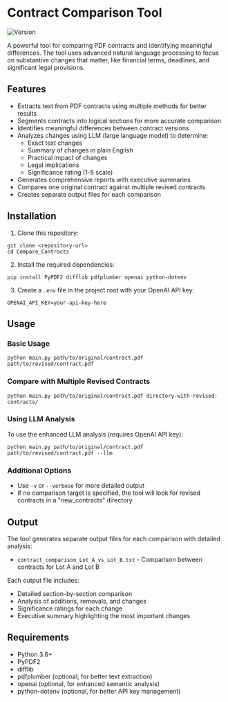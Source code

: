 # Contract Comparison Tool

![Version](https://img.shields.io/badge/version-1.0.0-blue.svg)

A powerful tool for comparing PDF contracts and identifying meaningful differences. The tool uses advanced natural language processing to focus on substantive changes that matter, like financial terms, deadlines, and significant legal provisions.

## Features

- Extracts text from PDF contracts using multiple methods for better results
- Segments contracts into logical sections for more accurate comparison
- Identifies meaningful differences between contract versions
- Analyzes changes using LLM (large language model) to determine:
  - Exact text changes
  - Summary of changes in plain English
  - Practical impact of changes
  - Legal implications
  - Significance rating (1-5 scale)
- Generates comprehensive reports with executive summaries
- Compares one original contract against multiple revised contracts
- Creates separate output files for each comparison

## Installation

1. Clone this repository:
```
git clone <repository-url>
cd Compare_Contracts
```

2. Install the required dependencies:
```
pip install PyPDF2 difflib pdfplumber openai python-dotenv
```

3. Create a `.env` file in the project root with your OpenAI API key:
```
OPENAI_API_KEY=your-api-key-here
```

## Usage

### Basic Usage

```
python main.py path/to/original/contract.pdf path/to/revised/contract.pdf
```

### Compare with Multiple Revised Contracts

```
python main.py path/to/original/contract.pdf directory-with-revised-contracts/
```

### Using LLM Analysis

To use the enhanced LLM analysis (requires OpenAI API key):

```
python main.py path/to/original/contract.pdf path/to/revised/contract.pdf --llm
```

### Additional Options

- Use `-v` or `--verbose` for more detailed output
- If no comparison target is specified, the tool will look for revised contracts in a "new_contracts" directory

## Output

The tool generates separate output files for each comparison with detailed analysis:

- `contract_comparison_Lot_A_vs_Lot_B.txt` - Comparison between contracts for Lot A and Lot B

Each output file includes:
- Detailed section-by-section comparison
- Analysis of additions, removals, and changes
- Significance ratings for each change
- Executive summary highlighting the most important changes

## Requirements

- Python 3.6+
- PyPDF2
- difflib
- pdfplumber (optional, for better text extraction)
- openai (optional, for enhanced semantic analysis)
- python-dotenv (optional, for better API key management) 